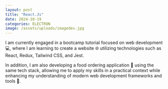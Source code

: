 ```yaml
---
layout: post
title: "React.Js" 
date: 2024-10-19
categories: ELECTRON
image: /assets/uploads/imagedev.jpg
---
```


I am currently engaged in a bootcamp tutorial focused on web development 💻, where I am learning to create a website 🌐 utilizing technologies such as React, Redux, Tailwind CSS, and Jest. 

In addition, I am also developing a food ordering application 🍔 using the same tech stack, allowing me to apply my skills in a practical context while enhancing my understanding of modern web development frameworks and tools 🚀.


